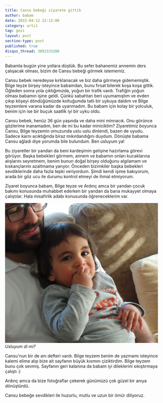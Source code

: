 ```yaml
---
title: Cansu bebeği ziyarete gittik
author: babam
date: 2015-04-12 22:12:08
category: artı1
tag: gezi
layout: post
section-type: post 
published: true
disqus_thread: 3892333288
---
```


Babamla bugün yine yollara düştük. Bu sefer bahanemiz annemin ders çalışacak olması, bizim de Cansu bebeği görmek istememiz.

Cansu bebek neredeyse kırklanacak ve biz daha görmeye gidememiştik. Bilge teyze birşey isteyince babamdan, bunu fırsat bilerek koşa koşa gittik. Öğleden sonra yola çıktığımızda, yoğun bir trafik vardı. Trafiğin yoğun olması babamın işine geldi. Çünkü sabahtan beri uyumamıştım ve evden çıkıp köşeyi döndüğümüzde koltuğumda tatlı bir uykuya daldım ve Bilge teyzemlere varana kadar da uyanmadım. Bu babam için kolay bir yolculuk, benim için ise bir buçuk saatlik iyi bir uyku oldu.

Cansu bebek, henüz 36 gün yaşında ve daha mini minnacık. Onu görünce gözlerime inanamadım, ben de mi bu kadar miniciktim? Ziyaretimiz boyunca Cansu, Bilge teyzemin omuzunda uslu uslu dinlendi, bazen de uyudu. Sadece karnı acıktığında biraz mıkırdandığını duydum. Dönüşte babama Cansu ağladı diye yorumda bile bulundum. Ben usluyum ya!

Bu ziyaretler bir yandan da beni kardeşimin gelişine hazırlama görevi görüyor. Başka bebekleri görmem, annem ve babamın onları kucaklarına alışlarını seyretmem, benim bunun doğal birşey olduğunu algılamam ve kıskançlarımı azaltmama yarıyor. Önceden bizimkiler başka bebekleri sevdiklerinde daha fazla tepki veriyordum. Şimdi kendi işime bakıyorum, arada bir göz ucu ile durumu kontrol etmeyi de ihmal etmiyorum.

Ziyaret boyunca babam, Bilge teyze ve Ardınç amca bir yandan çocuk bakımı konusunda muhabbet ederken bir yandan da bana mukayyet olmaya çalıştılar. Hala misafirlik adabı konusunda öğreneceklerim var.

![Usluyum di mi?](/img/posts/usluyum_dimi.jpg)
*Usluyum di mi?*

Cansu'nun bir de anı defteri vardı. Bilge teyzem benim de yazmamı isteyince kalemi elime alıp bize ait sayfanın büyük kısmını çiziktirdim. Bilge teyzem bunu çok sevmiş. Sayfanın geri kalanına da babam iyi dileklerini sıkıştırmaya çalıştı :)

Ardınç amca da bize fotoğraflar çekerek günümüzü çok güzel bir anıya dönüştürdü.

Cansu bebeğe sevdikleri ile huzurlu, mutlu ve uzun bir ömür diliyoruz.
